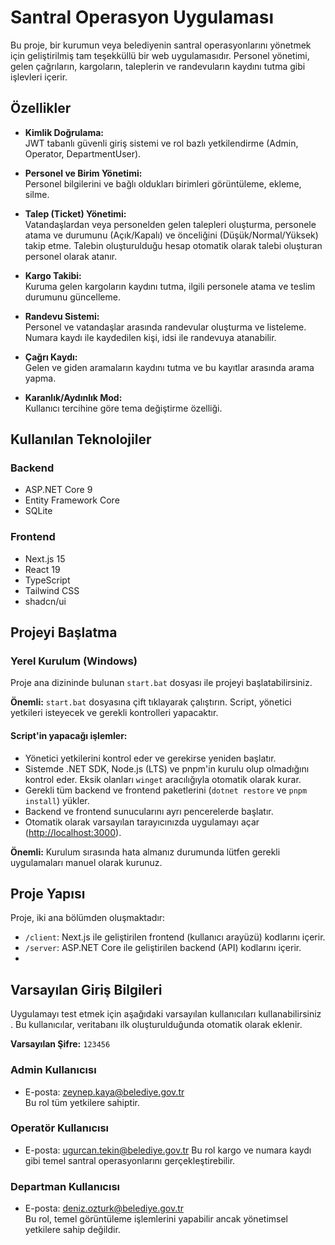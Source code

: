 # Santral Operasyon Uygulaması

Bu proje, bir kurumun veya belediyenin santral operasyonlarını yönetmek için geliştirilmiş tam teşekküllü bir web uygulamasıdır. Personel yönetimi, gelen çağrıların, kargoların, taleplerin ve randevuların kaydını tutma gibi işlevleri içerir.

## Özellikler

- **Kimlik Doğrulama:**  
  JWT tabanlı güvenli giriş sistemi ve rol bazlı yetkilendirme (Admin, Operator, DepartmentUser).

- **Personel ve Birim Yönetimi:**  
  Personel bilgilerini ve bağlı oldukları birimleri görüntüleme, ekleme, silme.

- **Talep (Ticket) Yönetimi:**  
  Vatandaşlardan veya personelden gelen talepleri oluşturma, personele atama ve durumunu (Açık/Kapalı) ve önceliğini (Düşük/Normal/Yüksek) takip etme. Talebin oluşturulduğu hesap otomatik olarak talebi oluşturan personel olarak atanır.

- **Kargo Takibi:**  
  Kuruma gelen kargoların kaydını tutma, ilgili personele atama ve teslim durumunu güncelleme.

- **Randevu Sistemi:**  
  Personel ve vatandaşlar arasında randevular oluşturma ve listeleme. Numara kaydı ile kaydedilen kişi, idsi ile randevuya atanabilir.

- **Çağrı Kaydı:**  
  Gelen ve giden aramaların kaydını tutma ve bu kayıtlar arasında arama yapma.

- **Karanlık/Aydınlık Mod:**  
  Kullanıcı tercihine göre tema değiştirme özelliği.

## Kullanılan Teknolojiler

### Backend

- ASP.NET Core 9
- Entity Framework Core
- SQLite

### Frontend

- Next.js 15
- React 19
- TypeScript
- Tailwind CSS
- shadcn/ui

## Projeyi Başlatma

### Yerel Kurulum (Windows)

Proje ana dizininde bulunan `start.bat` dosyası ile projeyi başlatabilirsiniz.

**Önemli:** `start.bat` dosyasına çift tıklayarak çalıştırın. Script, yönetici yetkileri isteyecek ve gerekli kontrolleri yapacaktır.

#### Script'in yapacağı işlemler:

- Yönetici yetkilerini kontrol eder ve gerekirse yeniden başlatır.
- Sistemde .NET SDK, Node.js (LTS) ve pnpm'in kurulu olup olmadığını kontrol eder. Eksik olanları `winget` aracılığıyla otomatik olarak kurar.
- Gerekli tüm backend ve frontend paketlerini (`dotnet restore` ve `pnpm install`) yükler.
- Backend ve frontend sunucularını ayrı pencerelerde başlatır.
- Otomatik olarak varsayılan tarayıcınızda uygulamayı açar ([http://localhost:3000](http://localhost:3000)).

**Önemli:** Kurulum sırasında hata almanız durumunda lütfen gerekli uygulamaları manuel olarak kurunuz.

## Proje Yapısı

Proje, iki ana bölümden oluşmaktadır:

- `/client`: Next.js ile geliştirilen frontend (kullanıcı arayüzü) kodlarını içerir.
- `/server`: ASP.NET Core ile geliştirilen backend (API) kodlarını içerir.
- 

## Varsayılan Giriş Bilgileri

Uygulamayı test etmek için aşağıdaki varsayılan kullanıcıları kullanabilirsiniz
. Bu kullanıcılar, veritabanı ilk oluşturulduğunda otomatik olarak eklenir.

**Varsayılan Şifre:** `123456`

### Admin Kullanıcısı

- E-posta: zeynep.kaya@belediye.gov.tr  
  Bu rol tüm yetkilere sahiptir.

### Operatör Kullanıcısı

- E-posta: ugurcan.tekin@belediye.gov.tr
  Bu rol kargo ve numara kaydı gibi temel santral operasyonlarını gerçekleştirebilir.

### Departman Kullanıcısı

- E-posta: deniz.ozturk@belediye.gov.tr  
  Bu rol, temel görüntüleme işlemlerini yapabilir ancak yönetimsel yetkilere sahip değildir.

